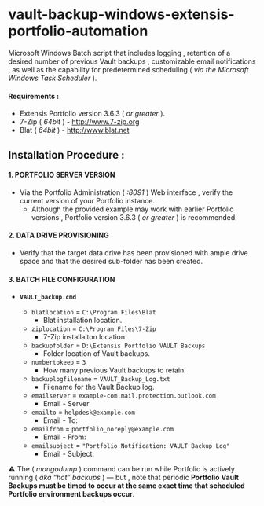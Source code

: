 # vault-backup-windows-extensis-portfolio-automation
Microsoft Windows Batch script that includes logging , retention of a desired number of previous Vault backups , customizable email notifications , as well as the capability for predetermined scheduling ( _via the Microsoft Windows Task Scheduler_ ).

#### Requirements :
* Extensis Portfolio version 3.6.3 ( _or greater_ ).
* 7-Zip ( _64bit_ ) - http://www.7-zip.org
* Blat ( _64bit_ ) - http://www.blat.net

## Installation Procedure :

#### 1. PORTFOLIO SERVER VERSION
* Via the Portfolio Administration ( _:8091_ ) Web interface , verify the current version of your Portfolio instance.
  * Although the provided example may work with earlier Portfolio versions , Portfolio version 3.6.3 ( _or greater_ ) is recommended.

#### 2. DATA DRIVE PROVISIONING
* Verify that the target data drive has been provisioned with ample drive space and that the desired sub-folder has been created.

#### 3. BATCH FILE CONFIGURATION
* **`VAULT_backup.cmd`**

  * `blatlocation` = `C:\Program Files\Blat`
    * Blat installation location.
  * `ziplocation` = `C:\Program Files\7-Zip`
    * 7-Zip installaiton location.
  * `backupfolder` = `D:\Extensis Portfolio VAULT Backups`
    * Folder location of Vault backups.
  * `numbertokeep` = `3`
    * How many previous Vault backups to retain.
  * `backuplogfilename` = `VAULT_Backup_Log.txt`
    * Filename for the Vault Backup log.
  * `emailserver` = `example-com.mail.protection.outlook.com`
    * Email - Server
  * `emailto` = `helpdesk@example.com`
    * Email - To:
  * `emailfrom` = `portfolio_noreply@example.com`
    * Email - From:
  * `emailsubject` = `"Portfolio Notification: VAULT Backup Log"`
    * Email - Subject:

:warning: The ( _mongodump_ ) command can be run while Portfolio is actively running ( _aka “hot” backups_ ) — but , note that periodic **Portfolio Vault Backups must be timed to occur at the same exact time that scheduled Portfolio environment backups occur**.
